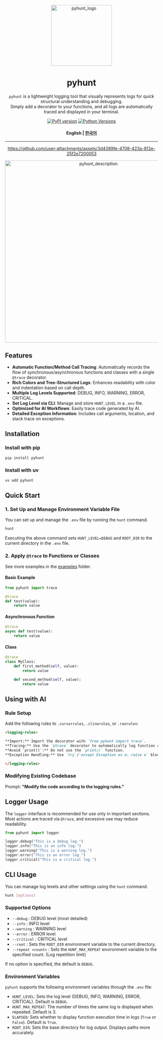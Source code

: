 <div align="center">

<img src="docs/logo.png" alt="pyhunt_logo" width="200"/>

# pyhunt

`pyhunt` is a lightweight logging tool that visually represents logs for quick structural understanding and debugging.  
Simply add a decorator to your functions, and all logs are automatically traced and displayed in your terminal.

[![PyPI version](https://img.shields.io/pypi/v/pyhunt.svg)](https://pypi.org/project/pyhunt/)
[![Python Versions](https://img.shields.io/pypi/pyversions/pyhunt.svg)](https://pypi.org/project/pyhunt/)

#### English | [한국어](/README_KR.md)

---

https://github.com/user-attachments/assets/3d4389fe-4708-423a-812e-25f2e7200053

<img src="docs/description.png" alt="pyhunt_description" width="600"/>

</div>

## Features

- **Automatic Function/Method Call Tracing**: Automatically records the flow of synchronous/asynchronous functions and classes with a single `@trace` decorator.
- **Rich Colors and Tree-Structured Logs**: Enhances readability with color and indentation based on call depth.
- **Multiple Log Levels Supported**: DEBUG, INFO, WARNING, ERROR, CRITICAL.
- **Set Log Level via CLI**: Manage and store `HUNT_LEVEL` in a `.env` file.
- **Optimized for AI Workflows**: Easily trace code generated by AI.
- **Detailed Exception Information**: Includes call arguments, location, and stack trace on exceptions.

## Installation

### Install with pip
```bash
pip install pyhunt
```

### Install with uv
```bash
uv add pyhunt
```

## Quick Start

### 1. Set Up and Manage Environment Variable File
You can set up and manage the `.env` file by running the `hunt` command.

```bash
hunt
```

Executing the above command sets `HUNT_LEVEL=DEBUG` and `ROOT_DIR` to the current directory in the `.env` file.

### 2. Apply `@trace` to Functions or Classes
See more examples in the [examples](https://github.com/pyhunt/pyhunt/tree/main/examples) folder.

#### Basic Example
```py
from pyhunt import trace

@trace
def test(value):
    return value
```

#### Asynchronous Function
```py
@trace
async def test(value):
    return value
```

#### Class
```py
@trace
class MyClass:
    def first_method(self, value):
        return value

    def second_method(self, value):
        return value
```

## Using with AI

### Rule Setup
Add the following rules to `.cursorrules`, `.clinerules`, or `.roorules`:

```md
<logging-rules>

**Import:** Import the decorator with `from pyhunt import trace`.
**Tracing:** Use the `@trace` decorator to automatically log function calls and execution times.
**Avoid `print()`:** Do not use the `print()` function.
**Exception Handling:** Use `try`/`except Exception as e: raise e` blocks to maintain traceback.

</logging-rules>
```

### Modifying Existing Codebase
Prompt: **"Modify the code according to the logging rules."**

## Logger Usage

The `logger` interface is recommended for use only in important sections.  
Most actions are traced via `@trace`, and excessive use may reduce readability.

```py
from pyhunt import logger

logger.debug("This is a debug log.")
logger.info("This is an info log.")
logger.warning("This is a warning log.")
logger.error("This is an error log.")
logger.critical("This is a critical log.")
```

## CLI Usage

You can manage log levels and other settings using the `hunt` command.

```bash
hunt [options]
```

### Supported Options

- `--debug` : DEBUG level (most detailed)
- `--info` : INFO level
- `--warning` : WARNING level
- `--error` : ERROR level
- `--critical` : CRITICAL level
- `--root` : Sets the `ROOT_DIR` environment variable to the current directory.
- `--repeat <count>` : Sets the `HUNT_MAX_REPEAT` environment variable to the specified count. (Log repetition limit)

If no option is specified, the default is `DEBUG`.

### Environment Variables

`pyhunt` supports the following environment variables through the `.env` file:

- `HUNT_LEVEL`: Sets the log level (DEBUG, INFO, WARNING, ERROR, CRITICAL). Default is `DEBUG`.
- `HUNT_MAX_REPEAT`: The number of times the same log is displayed when repeated. Default is 3.
- `ELAPSED`: Sets whether to display function execution time in logs (`True` or `False`). Default is `True`.
- `ROOT_DIR`: Sets the base directory for log output. Displays paths more accurately.
